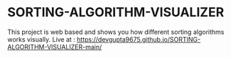 # SORTING-ALGORITHM-VISUALIZER
This project is web based and shows you how different sorting algorithms works visually. Live at : https://devgupta9675.github.io/SORTING-ALGORITHM-VISUALIZER-main/
